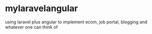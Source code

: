 # mylaravelangular
using laravel plus angular to implement ecom, job portal, blogging and whatever one can think of
